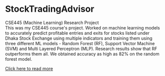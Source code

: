 # StockTradingAdvisor
CSE445 (Machine Learning) Research Project
<br>
This was my CSE445 course's project. Worked on machine learning models to accurately predict profitable entries and exits for stocks listed under Dhaka Stock Exchange using multiple indicators and training them using three different ML models - Random Forest (RF), Support Vector Machine (SVM) and Multi Layered Perceptron (MLP). Research results show that RF outperforms them all.
We obtained accuracy as high as 82% on the random forest model.
<br>

[Click here to read more](https://github.com/ROFLAMO/StockTradingAdvisor/blob/master/CSE445-IEEE-Report.pdf)
